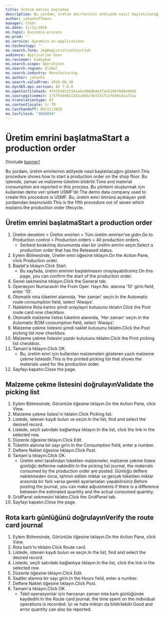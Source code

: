 ```yaml
---
title: Üretim emrini başlatma
description: Bu yordam, üretim emirlerinin atölyede nasıl başlatılacağını gösterir.
author: johanhoffmann
manager: tfehr
ms.date: 11/11/2016
ms.topic: business-process
ms.prod: ''
ms.service: dynamics-ax-applications
ms.technology: ''
ms.search.form: JmgRegistrationStartJob
audience: Application User
ms.reviewer: kamaybac
ms.search.scope: Operations
ms.search.region: Global
ms.search.industry: Manufacturing
ms.author: johanho
ms.search.validFrom: 2016-06-30
ms.dyn365.ops.version: AX 7.0.0
ms.openlocfilehash: 47915a93151b1adc99ddb4e3facb29bf8db49dd6
ms.sourcegitcommit: 175f9394021322c685c5b37317c2f649c81a731a
ms.translationtype: HT
ms.contentlocale: tr-TR
ms.lasthandoff: 09/21/2020
ms.locfileid: "3826034"
---
```

# <a name="start-a-production-order"></a><span data-ttu-id="111a1-103">Üretim emrini başlatma</span><span class="sxs-lookup"><span data-stu-id="111a1-103">Start a production order</span></span>

[!include [banner](../../includes/banner.md)]

<span data-ttu-id="111a1-104">Bu yordam, üretim emirlerinin atölyede nasıl başlatılacağını gösterir.</span><span class="sxs-lookup"><span data-stu-id="111a1-104">This procedure shows how to start a production order on the shop floor.</span></span> <span data-ttu-id="111a1-105">Bu işlemde, zaman ve malzeme tüketimi bildirilir.</span><span class="sxs-lookup"><span data-stu-id="111a1-105">Time and material consumption are reported in this process.</span></span> <span data-ttu-id="111a1-106">Bu yöntemi oluşturmak için kullanılan demo veri şirketi USMF'dir.</span><span class="sxs-lookup"><span data-stu-id="111a1-106">The demo data company used to create this procedure is USMF.</span></span> <span data-ttu-id="111a1-107">Bu, üretim emri ömrünü açıklayan yedi yordamdan beşincisidir.</span><span class="sxs-lookup"><span data-stu-id="111a1-107">This is the fifth procedure out of seven which explains the production order lifecycle.</span></span>


## <a name="start-a-production-order"></a><span data-ttu-id="111a1-108">Üretim emrini başlatma</span><span class="sxs-lookup"><span data-stu-id="111a1-108">Start a production order</span></span>
1. <span data-ttu-id="111a1-109">Üretim denetimi > Üretim emirleri > Tüm üretim emirleri'ne gidin.</span><span class="sxs-lookup"><span data-stu-id="111a1-109">Go to Production control > Production orders > All production orders.</span></span>
    * <span data-ttu-id="111a1-110">Serbest bırakılmış durumunda olan bir üretim emrini seçin.</span><span class="sxs-lookup"><span data-stu-id="111a1-110">Select a production order that has the Released status.</span></span>  
2. <span data-ttu-id="111a1-111">Eylem Bölmesinde, Üretim emri öğesine tıklayın.</span><span class="sxs-lookup"><span data-stu-id="111a1-111">On the Action Pane, click Production order.</span></span>
3. <span data-ttu-id="111a1-112">Başlat'a tıklayın.</span><span class="sxs-lookup"><span data-stu-id="111a1-112">Click Start.</span></span>
    * <span data-ttu-id="111a1-113">Bu sayfada, üretim emrinin başlatılmasını onaylayabilirsiniz.</span><span class="sxs-lookup"><span data-stu-id="111a1-113">On this page, you can confirm the start of the production order.</span></span>  
4. <span data-ttu-id="111a1-114">Genel sekmesine tıklayın.</span><span class="sxs-lookup"><span data-stu-id="111a1-114">Click the General tab.</span></span>
5. <span data-ttu-id="111a1-115">Operasyon Numarası</span><span class="sxs-lookup"><span data-stu-id="111a1-115">In the From Oper.</span></span> <span data-ttu-id="111a1-116">Hayır.</span><span class="sxs-lookup"><span data-stu-id="111a1-116">No.</span></span> <span data-ttu-id="111a1-117">alanına '10' girin.</span><span class="sxs-lookup"><span data-stu-id="111a1-117">field, enter '10'.</span></span>
6. <span data-ttu-id="111a1-118">Otomatik rota tüketimi alanında, 'Her zaman' seçin.</span><span class="sxs-lookup"><span data-stu-id="111a1-118">In the Automatic route consumption field, select 'Always'.</span></span>
7. <span data-ttu-id="111a1-119">Nakletme Rota kartını şimdi onaylayın kutusunu tıklatın.</span><span class="sxs-lookup"><span data-stu-id="111a1-119">Click the Post route card now checkbox.</span></span>
8. <span data-ttu-id="111a1-120">Otomatik malzeme listesi tüketimi alanında, 'Her zaman' seçin.</span><span class="sxs-lookup"><span data-stu-id="111a1-120">In the Automatic BOM consumption field, select 'Always'.</span></span>
9. <span data-ttu-id="111a1-121">Malzeme çekme listesini şimdi naklet kutusunu tıklatın.</span><span class="sxs-lookup"><span data-stu-id="111a1-121">Click the Post picking list now checkbox.</span></span>
10. <span data-ttu-id="111a1-122">Malzeme çekme listesini yazdır kutusunu tıklatın.</span><span class="sxs-lookup"><span data-stu-id="111a1-122">Click the Print picking list checkbox.</span></span>
11. <span data-ttu-id="111a1-123">Tamam'a tıklayın.</span><span class="sxs-lookup"><span data-stu-id="111a1-123">Click OK.</span></span>
    * <span data-ttu-id="111a1-124">Bu, üretim emri için kullanılan malzemeleri gösteren yazılı malzeme çekme listesidir.</span><span class="sxs-lookup"><span data-stu-id="111a1-124">This is the printed picking list that shows the materials used for the production order.</span></span>  
12. <span data-ttu-id="111a1-125">Sayfayı kapatın.</span><span class="sxs-lookup"><span data-stu-id="111a1-125">Close the page.</span></span>

## <a name="validate-the-picking-list"></a><span data-ttu-id="111a1-126">Malzeme çekme listesini doğrulayın</span><span class="sxs-lookup"><span data-stu-id="111a1-126">Validate the picking list</span></span>
1. <span data-ttu-id="111a1-127">Eylem Bölmesinde, Görüntüle öğesine tıklayın.</span><span class="sxs-lookup"><span data-stu-id="111a1-127">On the Action Pane, click View.</span></span>
2. <span data-ttu-id="111a1-128">Malzeme çekme listesi'ni tıklatın.</span><span class="sxs-lookup"><span data-stu-id="111a1-128">Click Picking list.</span></span>
3. <span data-ttu-id="111a1-129">Listede, istenen kaydı bulun ve seçin.</span><span class="sxs-lookup"><span data-stu-id="111a1-129">In the list, find and select the desired record.</span></span>
4. <span data-ttu-id="111a1-130">Listede, seçili satırdaki bağlantıya tıklayın.</span><span class="sxs-lookup"><span data-stu-id="111a1-130">In the list, click the link in the selected row.</span></span>
5. <span data-ttu-id="111a1-131">Düzenle öğesine tıklayın.</span><span class="sxs-lookup"><span data-stu-id="111a1-131">Click Edit.</span></span>
6. <span data-ttu-id="111a1-132">Tüketim alanına bir sayı girin.</span><span class="sxs-lookup"><span data-stu-id="111a1-132">In the Consumption field, enter a number.</span></span>
7. <span data-ttu-id="111a1-133">Deftere Naklet öğesine tıklayın.</span><span class="sxs-lookup"><span data-stu-id="111a1-133">Click Post.</span></span>
8. <span data-ttu-id="111a1-134">Tamam'a tıklayın.</span><span class="sxs-lookup"><span data-stu-id="111a1-134">Click OK.</span></span>
    * <span data-ttu-id="111a1-135">Üretim emri tarafından tüketilen malzemeler, malzeme çekme listesi günlüğü defterine nakledilir.</span><span class="sxs-lookup"><span data-stu-id="111a1-135">In the picking list journal, the materials consumed by the production order are posted.</span></span> <span data-ttu-id="111a1-136">Günlüğü deftere nakletmeden önce, tahmin edilen miktar ve gerçek tüketilen miktar arasında bir fark varsa gerekli ayarlamaları yapabilirsiniz.</span><span class="sxs-lookup"><span data-stu-id="111a1-136">Before posting the journal, you can make adjustments if there is a difference between the estimated quantity and the actual consumed quantity.</span></span>  
9. <span data-ttu-id="111a1-137">GridPanel sekmesini tıklatın.</span><span class="sxs-lookup"><span data-stu-id="111a1-137">Click the GridPanel tab.</span></span>
10. <span data-ttu-id="111a1-138">Sayfayı kapatın.</span><span class="sxs-lookup"><span data-stu-id="111a1-138">Close the page.</span></span>

## <a name="verify-the-route-card-journal"></a><span data-ttu-id="111a1-139">Rota kartı günlüğünü doğrulayın</span><span class="sxs-lookup"><span data-stu-id="111a1-139">Verify the route card journal</span></span>
1. <span data-ttu-id="111a1-140">Eylem Bölmesinde, Görüntüle öğesine tıklayın.</span><span class="sxs-lookup"><span data-stu-id="111a1-140">On the Action Pane, click View.</span></span>
2. <span data-ttu-id="111a1-141">Rota kartı'nı tıklatın.</span><span class="sxs-lookup"><span data-stu-id="111a1-141">Click Route card.</span></span>
3. <span data-ttu-id="111a1-142">Listede, istenen kaydı bulun ve seçin.</span><span class="sxs-lookup"><span data-stu-id="111a1-142">In the list, find and select the desired record.</span></span>
4. <span data-ttu-id="111a1-143">Listede, seçili satırdaki bağlantıya tıklayın.</span><span class="sxs-lookup"><span data-stu-id="111a1-143">In the list, click the link in the selected row.</span></span>
5. <span data-ttu-id="111a1-144">Düzenle öğesine tıklayın.</span><span class="sxs-lookup"><span data-stu-id="111a1-144">Click Edit.</span></span>
6. <span data-ttu-id="111a1-145">Saatler alanına bir sayı girin.</span><span class="sxs-lookup"><span data-stu-id="111a1-145">In the Hours field, enter a number.</span></span>
7. <span data-ttu-id="111a1-146">Deftere Naklet öğesine tıklayın.</span><span class="sxs-lookup"><span data-stu-id="111a1-146">Click Post.</span></span>
8. <span data-ttu-id="111a1-147">Tamam'a tıklayın.</span><span class="sxs-lookup"><span data-stu-id="111a1-147">Click OK.</span></span>
    * <span data-ttu-id="111a1-148">Tekil operasyonlar için harcanan zaman rota kartı günlüğünde kaydedilir.</span><span class="sxs-lookup"><span data-stu-id="111a1-148">In the Route card journal, the time spent on the individual operations is recorded.</span></span> <span data-ttu-id="111a1-149">İyi ve hata miktarı da bildirilebilir.</span><span class="sxs-lookup"><span data-stu-id="111a1-149">Good and error quantity can also be reported.</span></span>  

